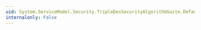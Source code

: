 ```yaml
---
uid: System.ServiceModel.Security.TripleDesSecurityAlgorithmSuite.DefaultEncryptionAlgorithm
internalonly: False
---
```

